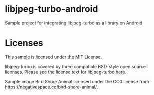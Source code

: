 # libjpeg-turbo-android
Sample project for integrating libjpeg-turbo as a library on Android

# Licenses
This sample is licensed under the MIT License.

libjpeg-turbo is covered by three compatible BSD-style open source licenses.  Please see the license text for libjpeg-turbo [here](main/libjpeg-turbo/src/main/cpp/libjpeg-turbo-2.1.0/LICENSE.md).

Sample image Bird Shore Animal licensed under the CC0 license from https://negativespace.co/bird-shore-animal/.
